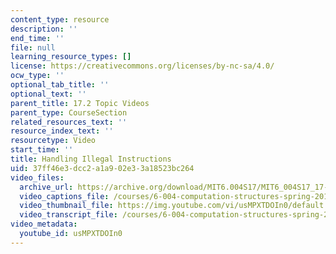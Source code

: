 ```yaml
---
content_type: resource
description: ''
end_time: ''
file: null
learning_resource_types: []
license: https://creativecommons.org/licenses/by-nc-sa/4.0/
ocw_type: ''
optional_tab_title: ''
optional_text: ''
parent_title: 17.2 Topic Videos
parent_type: CourseSection
related_resources_text: ''
resource_index_text: ''
resourcetype: Video
start_time: ''
title: Handling Illegal Instructions
uid: 37ff46e3-dcc2-a1a9-02e3-3a18523bc264
video_files:
  archive_url: https://archive.org/download/MIT6.004S17/MIT6_004S17_17-02-04_300k.mp4
  video_captions_file: /courses/6-004-computation-structures-spring-2017/7a309cc0ce8e5e2dac99fb39bc56cd69_usMPXTDOIn0.vtt
  video_thumbnail_file: https://img.youtube.com/vi/usMPXTDOIn0/default.jpg
  video_transcript_file: /courses/6-004-computation-structures-spring-2017/0baf35eb560701888b6ed9b1d3bf06ab_usMPXTDOIn0.pdf
video_metadata:
  youtube_id: usMPXTDOIn0
---
```

